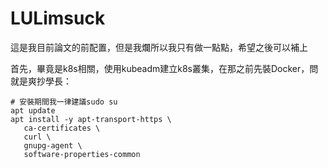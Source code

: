 # LULimsuck
這是我目前論文的前配置，但是我爛所以我只有做一點點，希望之後可以補上

首先，畢竟是k8s相關，使用kubeadm建立k8s叢集，在那之前先裝Docker，問就是爽抄學長：
```
# 安裝期間我一律建議sudo su
apt update
apt install -y apt-transport-https \
   ca-certificates \
   curl \
   gnupg-agent \
   software-properties-common
```
